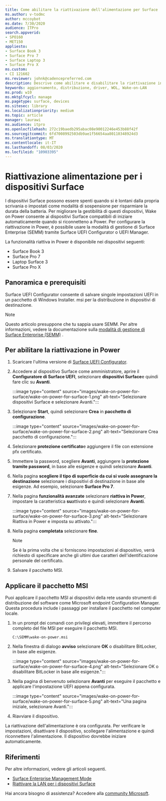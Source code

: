 ```yaml
---
title: Come abilitare la riattivazione dell'alimentazione per Surface
ms.author: v-todmc
author: mccoybot
ms.date: 7/30/2020
audience: ITPro
search.appverid:
- SPO160
- MET150
appliesto:
- Surface Book 3
- Surface Pro 7
- Surface Laptop 3
- Surface Pro X
ms.custom:
- CI 121602
ms.reviewer: johnk@cadencepreferred.com
description: Descrive come abilitare e disabilitare la riattivazione in Power per i dispositivi Surface.
keywords: aggiornamento, distribuzione, driver, WOL, Wake-on-LAN
ms.prod: w10
ms.mktglfcycl: manage
ms.pagetype: surface, devices
ms.sitesec: library
ms.localizationpriority: medium
ms.topic: article
manager: laurawi
ms.audience: itpro
ms.openlocfilehash: 272c19baedb295abac08e90012246e453b88f42f
ms.sourcegitcommit: 6fd7008992503db9ae1f56654aa80110348924d3
ms.translationtype: MT
ms.contentlocale: it-IT
ms.lasthandoff: 08/03/2020
ms.locfileid: "10903395"
---
```

# Riattivazione alimentazione per i dispositivi Surface

I dispositivi Surface possono essere spenti quando si è lontani dalla propria scrivania o impostati come modalità di sospensione per risparmiare la durata della batteria. Per migliorare la gestibilità di questi dispositivi, Wake on Power consente ai dispositivi Surface compatibili di iniziare automaticamente quando si riconnetteno a Power. Per configurare la riattivazione in Power, è possibile usare la modalità di gestione di Surface Enterprise (SEMM) tramite Surface UEFI Configurator o UEFI Manager.

La funzionalità riattiva in Power è disponibile nei dispositivi seguenti:

- Surface Book 3
- Surface Pro 7
- Laptop Surface 3
- Surface Pro X 

## Panoramica e prerequisiti

Surface UEFI Configurator consente di salvare singole impostazioni UEFI in un pacchetto di Windows Installer. msi per la distribuzione in dispositivi di destinazione. 

> [!NOTE]
> Questo articolo presuppone che tu sappia usare SEMM. Per altre informazioni, vedere la documentazione sulla [modalità di gestione di Surface Enterprise (SEMM)](surface-enterprise-management-mode.md) .

## Per abilitare la riattivazione in Power

1.  Scaricare l'ultima versione di [Surface UEFI Configurator](https://www.microsoft.com/download/confirmation.aspx?id=46703).
2.  Accedere al dispositivo Surface come amministratore, aprire il **Configuratore di Surface UEFI**, selezionare **dispositivi Surface**e quindi fare clic su **Avanti**.

    :::image type="content" source="images/wake-on-power-for-surface/wake-on-power-for-surface-1.png" alt-text="Selezionare dispositivi Surface e selezionare Avanti.":::
3.  Selezionare **Start**, quindi selezionare **Crea** in **pacchetto di configurazione**.

    :::image type="content" source="images/wake-on-power-for-surface/wake-on-power-for-surface-2.png" alt-text="Selezionare Crea pacchetto di configurazione.":::
4.  Selezionare **protezione certificato**e aggiungere il file con estensione pfx certificato. 
5. Immettere la password, scegliere **Avanti**, aggiungere la **protezione tramite password**, in base alle esigenze e quindi selezionare **Avanti**.
6.  Nella pagina **scegliere il tipo di superficie da cui si vuole assegnare la destinazione** selezionare i dispositivi di destinazione in base alle esigenze. Ad esempio, selezionare **Surface Pro 7**.
7.  Nella pagina **funzionalità avanzate** selezionare **riattiva in Power**, impostare la caratteristica **su**attivato e quindi selezionare **Avanti**.

    :::image type="content" source="images/wake-on-power-for-surface/wake-on-power-for-surface-3.png" alt-text="Selezionare Riattiva in Power e imposta su attivato."::: 
8.  Nella pagina **completata** selezionare **fine**.

    > [!NOTE]
    > Se è la prima volta che si forniscono impostazioni al dispositivo, verrà richiesto di specificare anche gli ultimi due caratteri dell'identificazione personale del certificato. 
9.  Salvare il pacchetto MSI. 

## Applicare il pacchetto MSI 

Puoi applicare il pacchetto MSI ai dispositivi della rete usando strumenti di distribuzione del software come Microsoft endpoint Configuration Manager. Questa procedura include i passaggi per installare il pacchetto nel computer locale. 

1.  In un prompt dei comandi con privilegi elevati, immettere il percorso completo del file MSI per eseguire il pacchetto MSI. 

    ```
    C:\SEMM\wake-on-power.msi 
    ```

2.  Nella finestra di dialogo **avviso** selezionare **OK** o disabilitare BitLocker, in base alle esigenze.

    :::image type="content" source="images/wake-on-power-for-surface/wake-on-power-for-surface-4.png" alt-text="Selezionare OK o disabilitare BitLocker in base alle esigenze.":::
3.  Nella pagina di benvenuto selezionare **Avanti** per eseguire il pacchetto e applicare l'impostazione UEFI appena configurata.

    :::image type="content" source="images/wake-on-power-for-surface/wake-on-power-for-surface-5.png" alt-text="Una pagina iniziale, selezionare Avanti.":::
4.  Riavviare il dispositivo. 

La riattivazione dell'alimentazione è ora configurata. Per verificare le impostazioni, disattivare il dispositivo, scollegare l'alimentazione e quindi riconnettere l'alimentazione. Il dispositivo dovrebbe iniziare automaticamente. 

## Riferimenti

Per altre informazioni, vedere gli articoli seguenti. 

- [Surface Enterprise Management Mode](surface-enterprise-management-mode.md)
- [Riattivare la LAN per i dispositivi Surface](wake-on-lan-for-surface-devices.md)

Hai ancora bisogno di assistenza? Accedere alla [community Microsoft](https://answers.microsoft.com/).